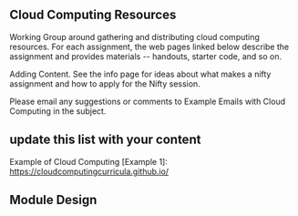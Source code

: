 ## Cloud Computing Resources
Working Group around gathering and distributing cloud computing resources. For each assignment, the web pages linked below describe the assignment and provides materials -- handouts, starter code, and so on.

Adding Content. See the info page for ideas about what makes a nifty assignment and how to apply for the Nifty session.

Please email any suggestions or comments to Example Emails with Cloud Computing in the subject.

## update this list with your content
Example of Cloud Computing
[Example 1]: https://cloudcomputingcurricula.github.io/
## Module Design 
[Create New Module]: https://github.com/cloudcomputingcurricula/Modules-/blob/master/Module.md